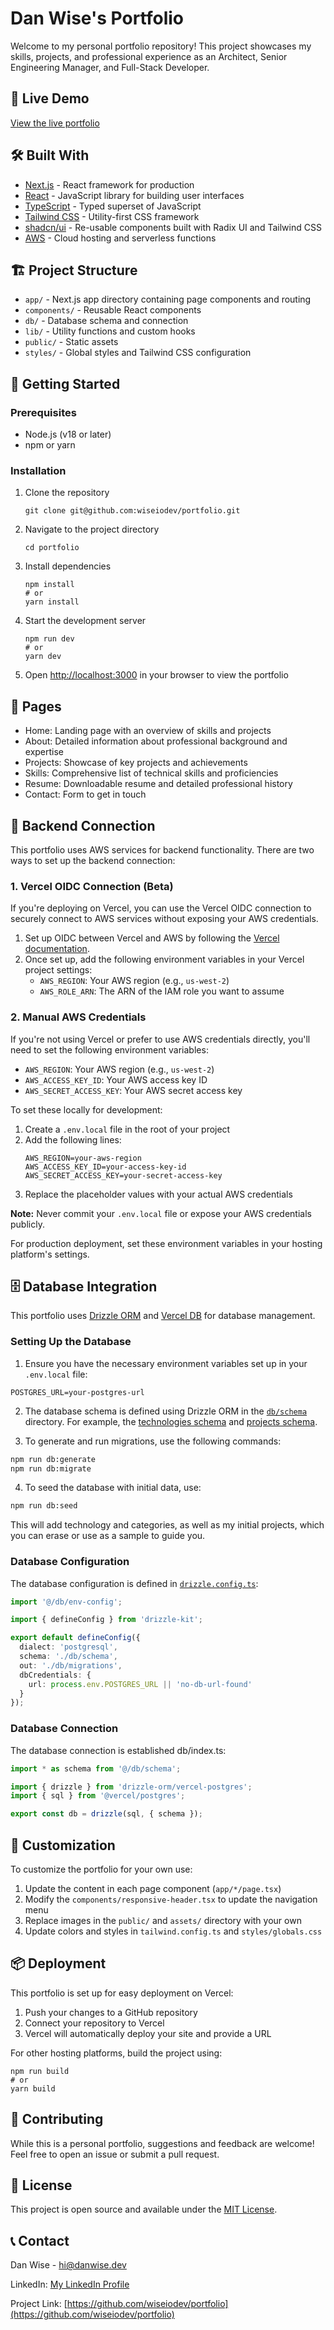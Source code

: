 # Dan Wise's Portfolio

Welcome to my personal portfolio repository! This project showcases my skills, projects, and professional experience as an Architect, Senior Engineering Manager, and Full-Stack Developer.

## 🚀 Live Demo

[View the live portfolio](https://danwise.dev)

## 🛠 Built With

- [Next.js](https://nextjs.org/) - React framework for production
- [React](https://reactjs.org/) - JavaScript library for building user interfaces
- [TypeScript](https://www.typescriptlang.org/) - Typed superset of JavaScript
- [Tailwind CSS](https://tailwindcss.com/) - Utility-first CSS framework
- [shadcn/ui](https://ui.shadcn.com/) - Re-usable components built with Radix UI and Tailwind CSS
- [AWS](https://aws.amazon.com/) - Cloud hosting and serverless functions

## 🏗 Project Structure

- `app/` - Next.js app directory containing page components and routing
- `components/` - Reusable React components
- `db/` - Database schema and connection
- `lib/` - Utility functions and custom hooks
- `public/` - Static assets
- `styles/` - Global styles and Tailwind CSS configuration

## 🚀 Getting Started

### Prerequisites

- Node.js (v18 or later)
- npm or yarn

### Installation

1. Clone the repository

   ```
   git clone git@github.com:wiseiodev/portfolio.git
   ```

2. Navigate to the project directory

   ```
   cd portfolio
   ```

3. Install dependencies

   ```
   npm install
   # or
   yarn install
   ```

4. Start the development server

   ```
   npm run dev
   # or
   yarn dev
   ```

5. Open [http://localhost:3000](http://localhost:3000) in your browser to view the portfolio

## 📄 Pages

- Home: Landing page with an overview of skills and projects
- About: Detailed information about professional background and expertise
- Projects: Showcase of key projects and achievements
- Skills: Comprehensive list of technical skills and proficiencies
- Resume: Downloadable resume and detailed professional history
- Contact: Form to get in touch

## 🔌 Backend Connection

This portfolio uses AWS services for backend functionality. There are two ways to set up the backend connection:

### 1. Vercel OIDC Connection (Beta)

If you're deploying on Vercel, you can use the Vercel OIDC connection to securely connect to AWS services without exposing your AWS credentials.

1. Set up OIDC between Vercel and AWS by following the [Vercel documentation](https://vercel.com/docs/integrations/aws).
2. Once set up, add the following environment variables in your Vercel project settings:
   - `AWS_REGION`: Your AWS region (e.g., `us-west-2`)
   - `AWS_ROLE_ARN`: The ARN of the IAM role you want to assume

### 2. Manual AWS Credentials

If you're not using Vercel or prefer to use AWS credentials directly, you'll need to set the following environment variables:

- `AWS_REGION`: Your AWS region (e.g., `us-west-2`)
- `AWS_ACCESS_KEY_ID`: Your AWS access key ID
- `AWS_SECRET_ACCESS_KEY`: Your AWS secret access key

To set these locally for development:

1. Create a `.env.local` file in the root of your project
2. Add the following lines:
   ```
   AWS_REGION=your-aws-region
   AWS_ACCESS_KEY_ID=your-access-key-id
   AWS_SECRET_ACCESS_KEY=your-secret-access-key
   ```
3. Replace the placeholder values with your actual AWS credentials

**Note:** Never commit your `.env.local` file or expose your AWS credentials publicly.

For production deployment, set these environment variables in your hosting platform's settings.

## 🗄️ Database Integration

This portfolio uses [Drizzle ORM](https://orm.drizzle.team/) and [Vercel DB](https://vercel.com/docs/storage/vercel-postgres) for database management.

### Setting Up the Database

1. Ensure you have the necessary environment variables set up in your `.env.local` file:

```
POSTGRES_URL=your-postgres-url
```

2. The database schema is defined using Drizzle ORM in the [`db/schema`](command:_github.copilot.openRelativePath?%5B%7B%22scheme%22%3A%22file%22%2C%22authority%22%3A%22%22%2C%22path%22%3A%22%2FUsers%2Fwise%2Fdev%2Fwiseio%2Fdb%2Fschema%22%2C%22query%22%3A%22%22%2C%22fragment%22%3A%22%22%7D%5D '/Users/wise/dev/wiseio/db/schema') directory. For example, the [technologies schema](db/schema/technologies/index.ts) and [projects schema](db/schema/projects/index.ts).

3. To generate and run migrations, use the following commands:

```bash
npm run db:generate
npm run db:migrate
```

4. To seed the database with initial data, use:

```bash
npm run db:seed
```

This will add technology and categories, as well as my initial projects, which you can erase or use as a sample to guide you.

### Database Configuration

The database configuration is defined in [`drizzle.config.ts`](command:_github.copilot.openRelativePath?%5B%7B%22scheme%22%3A%22file%22%2C%22authority%22%3A%22%22%2C%22path%22%3A%22%2FUsers%2Fwise%2Fdev%2Fwiseio%2Fdrizzle.config.ts%22%2C%22query%22%3A%22%22%2C%22fragment%22%3A%22%22%7D%5D '/Users/wise/dev/wiseio/drizzle.config.ts'):

```ts
import '@/db/env-config';

import { defineConfig } from 'drizzle-kit';

export default defineConfig({
  dialect: 'postgresql',
  schema: './db/schema',
  out: './db/migrations',
  dbCredentials: {
    url: process.env.POSTGRES_URL || 'no-db-url-found'
  }
});
```

### Database Connection

The database connection is established db/index.ts:

```ts
import * as schema from '@/db/schema';

import { drizzle } from 'drizzle-orm/vercel-postgres';
import { sql } from '@vercel/postgres';

export const db = drizzle(sql, { schema });
```

## 🎨 Customization

To customize the portfolio for your own use:

1. Update the content in each page component (`app/*/page.tsx`)
2. Modify the `components/responsive-header.tsx` to update the navigation menu
3. Replace images in the `public/` and `assets/` directory with your own
4. Update colors and styles in `tailwind.config.ts` and `styles/globals.css`

## 📦 Deployment

This portfolio is set up for easy deployment on Vercel:

1. Push your changes to a GitHub repository
2. Connect your repository to Vercel
3. Vercel will automatically deploy your site and provide a URL

For other hosting platforms, build the project using:

```
npm run build
# or
yarn build
```

## 🤝 Contributing

While this is a personal portfolio, suggestions and feedback are welcome! Feel free to open an issue or submit a pull request.

## 📝 License

This project is open source and available under the [MIT License](LICENSE).

## 📞 Contact

Dan Wise - [hi@danwise.dev](mailto:hi@danwise.dev)

LinkedIn: [My LinkedIn Profile](https://www.linkedin.com/in/danielwise)

Project Link: [https://github.com/wiseiodev/portfolio](https://github.com/wiseiodev/portfolio)
